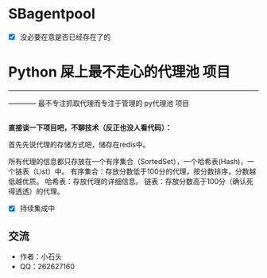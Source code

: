 # SBagentpool

- [x] 没必要在意是否已经存在了的
# Python 屎上最不走心的代理池 项目

------
———— 最不专注抓取代理而专注于管理的 py代理池 项目



##
**直接谈一下项目吧，不聊技术（反正也没人看代码）：**

首先先说代理的存储方式吧，储存在redis中。

所有代理的信息都只存放在一个有序集合（SortedSet），一个哈希表(Hash)，一个链表（List）中。
有序集合：存放分数低于100分的代理，按分数排序，分数越低越优质。
哈希表：存放代理的详细信息。
链表：存放分数高于100分（确认死得透透）的代理。








- [x] 持续集成中
## 交流
* 作者：小石头
* QQ：262627160
